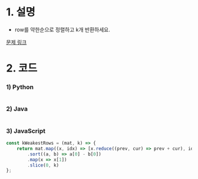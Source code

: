 # 1. 설명
- row를 약한순으로 정렬하고 k개 반환하세요.


[문제 링크](https://leetcode.com/problems/the-k-weakest-rows-in-a-matrix/)


# 2. 코드
### 1) Python
```python
```

### 2) Java
```java

```

### 3) JavaScript
```js
const kWeakestRows = (mat, k) => {
    return mat.map((x, idx) => [x.reduce((prev, cur) => prev + cur), idx])
        .sort((a, b) => a[0] - b[0])
        .map(x => x[1])
        .slice(0, k)
};
```

